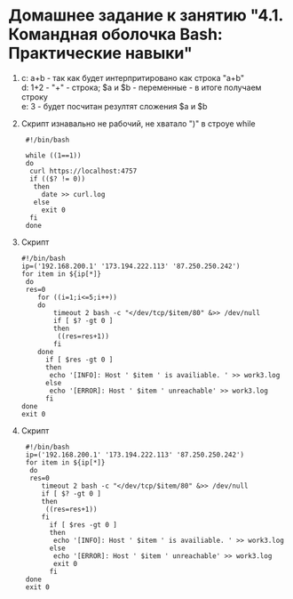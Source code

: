# Домашнее задание к занятию "4.1. Командная оболочка Bash: Практические навыки"

1. c: a+b  - так как будет интерпритировано как строка "a+b"  
d: 1+2 - "+" - строка; $a и $b - переменные - в итоге получаем строку  
e: 3 - будет посчитан резултят сложения $a и $b

1. Скрипт изнавально не рабочий, не хватало ")" в строуе while
        
        #!/bin/bash

        while ((1==1))
        do
         curl https://localhost:4757
         if (($? != 0))
          then
            date >> curl.log
          else
            exit 0
         fi
        done

1.  Скрипт
    
        #!/bin/bash
        ip=('192.168.200.1' '173.194.222.113' '87.250.250.242')
        for item in ${ip[*]}
         do
         res=0
            for ((i=1;i<=5;i++))
            do
                timeout 2 bash -c "</dev/tcp/$item/80" &>> /dev/null
                if [ $? -gt 0 ]
                then
                 ((res=res+1))
                fi
            done
              if [ $res -gt 0 ]
              then
               echo '[INFO]: Host ' $item ' is availiable. ' >> work3.log
              else
               echo '[ERROR]: Host ' $item ' unreachable' >> work3.log
              fi
        done
        exit 0

1. Скрипт

        #!/bin/bash
        ip=('192.168.200.1' '173.194.222.113' '87.250.250.242')
        for item in ${ip[*]}
         do
         res=0
            timeout 2 bash -c "</dev/tcp/$item/80" &>> /dev/null
            if [ $? -gt 0 ]
            then
             ((res=res+1))
            fi
              if [ $res -gt 0 ]
              then
               echo '[INFO]: Host ' $item ' is availiable. ' >> work3.log
              else
               echo '[ERROR]: Host ' $item ' unreachable' >> work3.log
               exit 0
              fi
        done
        exit 0